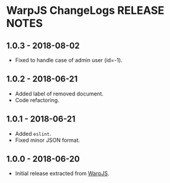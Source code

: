 # WarpJS ChangeLogs RELEASE NOTES

## 1.0.3 - 2018-08-02

- Fixed to handle case of admin user (id=-1).

## 1.0.2 - 2018-06-21

- Added label of removed document.
- Code refactoring.

## 1.0.1 - 2018-06-21

- Added `eslint`.
- Fixed minor JSON format.

## 1.0.0 - 2018-06-20

- Initial release extracted from [WarpJS](https://github.com/WarpWorks/warpjs).
